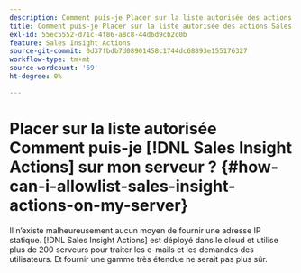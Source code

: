 ```yaml
---
description: Comment puis-je Placer sur la liste autorisée des actions Sales Insight sur mon serveur ? - Documents Marketo - Documentation Du Produit
title: Comment puis-je Placer sur la liste autorisée des actions Sales Insight sur mon serveur ?
exl-id: 55ec5552-d71c-4f86-a8c8-44d6d9cb2c0b
feature: Sales Insight Actions
source-git-commit: 0d37fbdb7d08901458c1744dc68893e155176327
workflow-type: tm+mt
source-wordcount: '69'
ht-degree: 0%

---
```


# Placer sur la liste autorisée Comment puis-je [!DNL Sales Insight Actions] sur mon serveur ? {#how-can-i-allowlist-sales-insight-actions-on-my-server}

Il n’existe malheureusement aucun moyen de fournir une adresse IP statique. [!DNL Sales Insight Actions] est déployé dans le cloud et utilise plus de 200 serveurs pour traiter les e-mails et les demandes des utilisateurs. Et fournir une gamme très étendue ne serait pas plus sûr.
